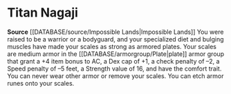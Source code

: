 ﻿---
id: '218'
name: Titan Nagaji
rarity: Common
rus_type_level: null
source: '[[DATABASE/source/Impossible Lands|Impossible Lands]]'
trait: null
type: Heritage

---
# Titan Nagaji

**Source** [[DATABASE/source/Impossible Lands|Impossible Lands]]
You were raised to be a warrior or a bodyguard, and your specialized diet and bulging muscles have made your scales as strong as armored plates. Your scales are medium armor in the [[DATABASE/armorgroup/Plate|plate]] armor group that grant a +4 item bonus to AC, a Dex cap of +1, a check penalty of –2, a Speed penalty of –5 feet, a Strength value of 16, and have the comfort trait. You can never wear other armor or remove your scales. You can etch armor runes onto your scales.